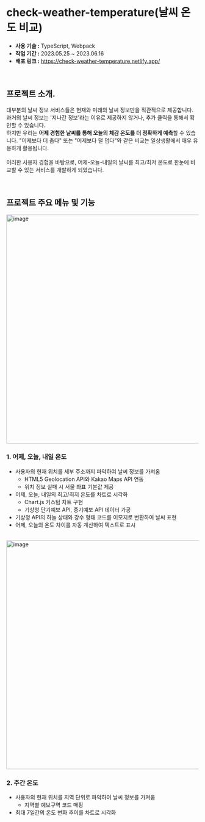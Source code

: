 # check-weather-temperature(날씨 온도 비교)

- **사용 기술 :** TypeScript, Webpack
- **작업 기간 :** 2023.05.25 ~ 2023.06.16
- **배포 링크 :** https://check-weather-temperature.netlify.app/
<br/>

## 프로젝트 소개.

대부분의 날씨 정보 서비스들은 현재와 미래의 날씨 정보만을 직관적으로 제공합니다.<br/>
과거의 날씨 정보는 '지나간 정보'라는 이유로 제공하지 않거나, 추가 클릭을 통해서 확인할 수 있습니다.<br/>
하지만 우리는 **어제 경험한 날씨를 통해 오늘의 체감 온도를 더 정확하게 예측**할 수 있습니다. "어제보다 더 춥다" 또는 "어제보다 덜 덥다"와 같은 비교는 일상생활에서 매우 유용하게 활용됩니다.<br/>
<br/>
이러한 사용자 경험을 바탕으로, 어제-오늘-내일의 날씨를 최고/최저 온도로 한눈에 비교할 수 있는 서비스를 개발하게 되었습니다.

<br/>

## 프로젝트 주요 메뉴 및 기능

<img width="600" alt="image" src="https://github.com/user-attachments/assets/96d7f5d1-0090-451b-9ca8-d049396f6066">
<br/>

### 1. 어제, 오늘, 내일 온도
- 사용자의 현재 위치를 세부 주소까지 파악하여 날씨 정보를 가져옴
    - HTML5 Geolocation API와 Kakao Maps API 연동
    - 위치 정보 실패 시 서울 좌표 기본값 제공
- 어제, 오늘, 내일의 최고/최저 온도를 차트로 시각화
    - Chart.js 커스텀 차트 구현
    - 기상청 단기예보 API, 중기예보 API 데이터 가공
- 기상청 API의 하늘 상태와 강수 형태 코드를 이모지로 변환하여 날씨 표현
- 어제, 오늘의 온도 차이를 자동 계산하여 텍스트로 표시

<br/>

<img width="600" alt="image" src="https://github.com/user-attachments/assets/d6fb40f2-2484-4223-acab-58c308e3adc8">
<br/>

### 2. 주간 온도
- 사용자의 현재 위치를 지역 단위로 파악하여 날씨 정보를 가져옴
    - 지역별 예보구역 코드 매핑
- 최대 7일간의 온도 변화 추이를 차트로 시각화
